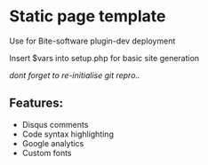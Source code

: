 <h1>Static page template</h1>
<p>Use for Bite-software plugin-dev deployment</p>
<p>Insert $vars into setup.php for basic site generation</p>
<p><i>dont forget to re-initialise git repro..</i></p>
<h2>Features:</h2>
<ul>
	<li>Disqus comments</li>
	<li>Code syntax highlighting</li>
	<li>Google analytics</li>
	<li>Custom fonts</li>
</ul>